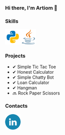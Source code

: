 ### Hi there, I'm Artiom 👋

<p></p>

### Skills
<p align="left"><img src="demo/python.png" alt="python-logo" height=50 width=50><img src="demo/java.png" alt="java-logo" height=50 width=50></p>

### Projects

- ✔ Simple Tic Tac Toe
- ✔ Honest Calculator
- ✔ Simple Chatty Bot
- ✔ Loan Calculator
- ✔ Hangman
- 🔜 Rock Paper Scissors

### Contacts
<a href=https://www.linkedin.com/in/artiom-topala-7a91b1231><img src="demo/linkedin.png" width=50 height=50></a>
